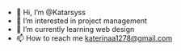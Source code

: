 - 👋 Hi, I’m @Katarsyss
- 👀 I’m interested in project management
- 🌱 I’m currently learning web design
- 📫 How to reach me katerinaa1278@gmail.com

<!---
Katarsyss/Katarsyss is a ✨ special ✨ repository Kat because its `README.md` (this file) appears on your GitHub profile.
You can click the Preview link to take a look at your changes.
--->
